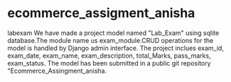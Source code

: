 # ecommerce_assigment_anisha
labexam
We have made a project model named "Lab_Exam" using sqlite database.The module name us exam_module.CRUD operations for the model is handled by Django admin interface. The project inclues exam_id, exam_date, exam_name, exam_description, total_Marks, pass_marks, exam_status. The model has been submitted in a public git repository  "Ecommerce_Assingment_anisha.
